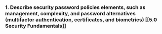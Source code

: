 
### 1. Describe security password policies elements, such as management, complexity, and password alternatives (multifactor authentication, certificates, and biometrics) [[5.0 Security Fundamentals]]